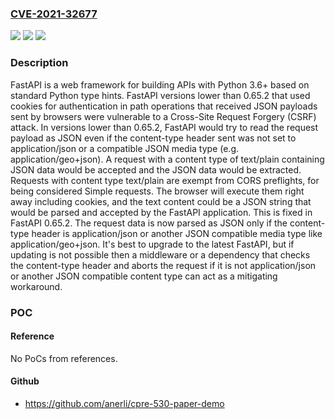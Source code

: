 ### [CVE-2021-32677](https://cve.mitre.org/cgi-bin/cvename.cgi?name=CVE-2021-32677)
![](https://img.shields.io/static/v1?label=Product&message=fastapi&color=blue)
![](https://img.shields.io/static/v1?label=Version&message=%3C%200.65.2%20&color=brightgreen)
![](https://img.shields.io/static/v1?label=Vulnerability&message=CWE-352%3A%20Cross-Site%20Request%20Forgery%20(CSRF)&color=brightgreen)

### Description

FastAPI is a web framework for building APIs with Python 3.6+ based on standard Python type hints. FastAPI versions lower than 0.65.2 that used cookies for authentication in path operations that received JSON payloads sent by browsers were vulnerable to a Cross-Site Request Forgery (CSRF) attack. In versions lower than 0.65.2, FastAPI would try to read the request payload as JSON even if the content-type header sent was not set to application/json or a compatible JSON media type (e.g. application/geo+json). A request with a content type of text/plain containing JSON data would be accepted and the JSON data would be extracted. Requests with content type text/plain are exempt from CORS preflights, for being considered Simple requests. The browser will execute them right away including cookies, and the text content could be a JSON string that would be parsed and accepted by the FastAPI application. This is fixed in FastAPI 0.65.2. The request data is now parsed as JSON only if the content-type header is application/json or another JSON compatible media type like application/geo+json. It's best to upgrade to the latest FastAPI, but if updating is not possible then a middleware or a dependency that checks the content-type header and aborts the request if it is not application/json or another JSON compatible content type can act as a mitigating workaround.

### POC

#### Reference
No PoCs from references.

#### Github
- https://github.com/anerli/cpre-530-paper-demo

